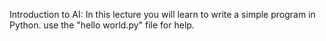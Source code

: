 Introduction to AI:
In this lecture you will learn to write a simple program in Python.
use the "hello world.py" file for help. 